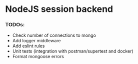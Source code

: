 # NodeJS session backend

### TODOs:

- Check number of connections to mongo
- Add logger middleware
- Add eslint rules
- Unit tests (integration with postman/supertest and docker)
- Format mongoose errors
